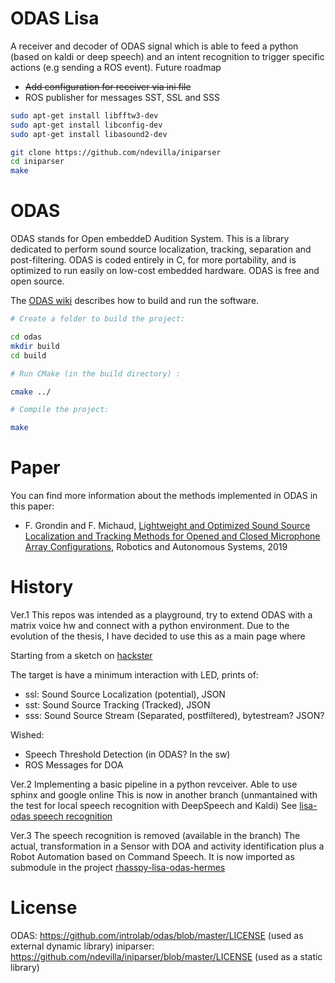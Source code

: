 ODAS Lisa
=======
A receiver and decoder of ODAS signal which is able to feed a python  (based on kaldi or deep speech) and an intent recognition to trigger specific actions (e.g sending a ROS event).
Future roadmap
- ~~Add configuration for receiver via ini file~~
- ROS publisher for messages SST, SSL and SSS

```bash
sudo apt-get install libfftw3-dev
sudo apt-get install libconfig-dev
sudo apt-get install libasound2-dev

git clone https://github.com/ndevilla/iniparser
cd iniparser
make

```

ODAS 
=======

ODAS stands for Open embeddeD Audition System. This is a library dedicated to perform sound source localization, tracking, separation and post-filtering. ODAS is coded entirely in C, for more portability, and is optimized to run easily on low-cost embedded hardware. ODAS is free and open source.

The [ODAS wiki](https://github.com/introlab/odas/wiki) describes how to build and run the software. 

```bash
# Create a folder to build the project:

cd odas
mkdir build
cd build

# Run CMake (in the build directory) :

cmake ../

# Compile the project:

make

```

# Paper
You can find more information about the methods implemented in ODAS in this paper: 

* F. Grondin and F. Michaud, [Lightweight and Optimized Sound Source Localization and Tracking Methods for Opened and Closed Microphone Array Configurations](https://arxiv.org/pdf/1812.00115), Robotics and Autonomous Systems, 2019 


History
=======
Ver.1 
This repos was intended as a playground, try to extend ODAS with a matrix voice hw and connect with a python environment. Due to the evolution of the thesis, I have decided to use this as a main page where

Starting from a sketch on [hackster](https://www.hackster.io/matrix-labs/direction-of-arrival-for-matrix-voice-creator-using-odas-b7a15b)

The target is have a minimum interaction with LED, prints of:
* ssl: Sound Source Localization (potential), JSON
* sst: Sound Source Tracking (Tracked), JSON
* sss: Sound Source Stream (Separated, postfiltered), bytestream? JSON?

Wished:
* Speech Threshold Detection (in ODAS? In the sw)
* ROS Messages for DOA

Ver.2
Implementing a basic pipeline in a python revceiver. Able to use sphinx and google online
This is now in another branch (unmantained with the test for local speech recognition with DeepSpeech and Kaldi)
See [lisa-odas speech recognition](https://github.com/lawrence-iviani/lisa-odas/tree/speech_recognition)

Ver.3
The speech recognition is removed (available in the branch)
The actual, transformation in a Sensor with DOA and activity identification plus a Robot Automation based on Command Speech.
It is now imported as submodule in the project [rhasspy-lisa-odas-hermes](https://github.com/lawrence-iviani/rhasspy-lisa-odas-hermes/)

License
=======
ODAS: https://github.com/introlab/odas/blob/master/LICENSE (used as external dynamic library)
iniparser: https://github.com/ndevilla/iniparser/blob/master/LICENSE (used as a static library)


